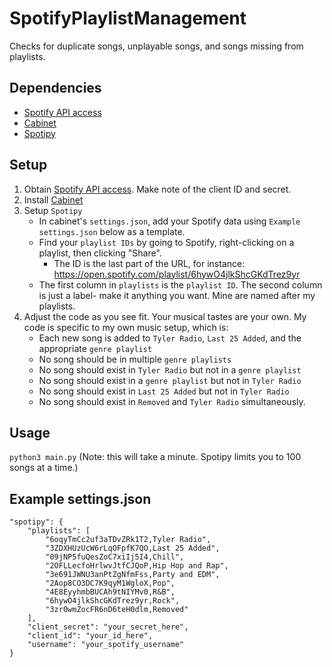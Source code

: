 # SpotifyPlaylistManagement
Checks for duplicate songs, unplayable songs, and songs missing from playlists.

## Dependencies
- [Spotify API access](https://stevesie.com/docs/pages/spotify-client-id-secret-developer-api)
- [Cabinet](https://github.com/tylerjwoodfin/cabinet)
- [Spotipy](https://spotipy.readthedocs.io)

## Setup
1. Obtain [Spotify API access](https://stevesie.com/docs/pages/spotify-client-id-secret-developer-api). Make note of the client ID and secret.
2. Install [Cabinet](https://github.com/tylerjwoodfin/cabinet)
3. Setup `Spotipy`
    - In cabinet's `settings.json`, add your Spotify data using `Example settings.json` below as a template.
    - Find your `playlist IDs` by going to Spotify, right-clicking on a playlist, then clicking "Share".
        - The ID is the last part of the URL, for instance: https://open.spotify.com/playlist/6hywO4jlkShcGKdTrez9yr
    - The first column in `playlists` is the `playlist ID`. The second column is just a label- make it anything you want. Mine are named after my playlists.
4. Adjust the code as you see fit. Your musical tastes are your own. My code is specific to my own music setup, which is:
    - Each new song is added to `Tyler Radio`, `Last 25 Added`, and the appropriate `genre playlist`
    - No song should be in multiple `genre playlists`
    - No song should exist in `Tyler Radio` but not in a `genre playlist`
    - No song should exist in a `genre playlist` but not in `Tyler Radio`
    - No song should exist in `Last 25 Added` but not in `Tyler Radio`
    - No song should exist in `Removed` and `Tyler Radio` simultaneously.

## Usage
```python3 main.py```
(Note: this will take a minute. Spotipy limits you to 100 songs at a time.)

## Example settings.json
```
"spotipy": {
    "playlists": [
        "6oqyTmCc2uf3aTDvZRk1T2,Tyler Radio",
        "3ZDXHUzUcW6rLqOFpfK7QO,Last 25 Added",
        "09jNP5fuQesZoC7xiIj5I4,Chill",
        "2OFLLecfoHrlwvJtfCJQoP,Hip Hop and Rap",
        "3e691JWNU3anPtZgNfmFss,Party and EDM",
        "2Aop8CO3DC7K9qyM1WgloX,Pop",
        "4E8EyyhmbBUCAh9tNIYMv0,R&B",
        "6hywO4jlkShcGKdTrez9yr,Rock",
        "3zr0wmZocFR6nD6teH0dlm,Removed"
    ],
    "client_secret": "your_secret_here",
    "client_id": "your_id_here",
    "username": "your_spotify_username"
}
```
